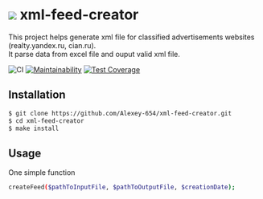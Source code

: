 # <img src="https://img.shields.io/badge/php-%23777BB4.svg?&style=for-the-badge&logo=php&logoColor=white"/> xml-feed-creator
This project helps generate xml file for classified advertisements websites (realty.yandex.ru, cian.ru).  
It parse data from excel file and ouput valid xml file.

![CI](https://github.com/Alexey-654/xml-feed-creator/workflows/CI/badge.svg)
[![Maintainability](https://api.codeclimate.com/v1/badges/f0a93a4dd66185e09eaf/maintainability)](https://codeclimate.com/github/Alexey-654/xml-feed-creator/maintainability)
[![Test Coverage](https://api.codeclimate.com/v1/badges/f0a93a4dd66185e09eaf/test_coverage)](https://codeclimate.com/github/Alexey-654/xml-feed-creator/test_coverage)


## Installation
```bash
$ git clone https://github.com/Alexey-654/xml-feed-creator.git
$ cd xml-feed-creator
$ make install
```

## Usage
One simple function
```bash
createFeed($pathToInputFile, $pathToOutputFile, $creationDate);
```